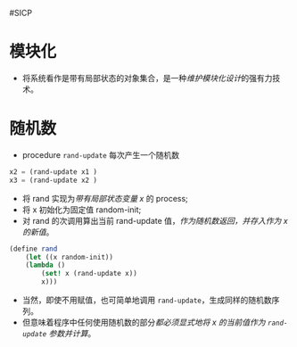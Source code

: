#SICP 

# 模块化
- 将系统看作是带有局部状态的对象集合，是一种*维护模块化设计*的强有力技术。

# 随机数
- procedure `rand-update` 每次产生一个随机数
```scheme
x2 = (rand-update x1 )
x3 = (rand-update x2 )
```
- 将 rand 实现为*带有局部状态变量 x* 的 process;
- 将 x 初始化为固定值 random-init;
- 对 rand 的次调用算出当前 rand-update 值，*作为随机数返回，并存入作为 x 的新值*。

```scheme
(define rand 
	(let ((x random-init))
	(lambda ()
		(set! x (rand-update x))
		x)))
```

- 当然，即使不用赋值，也可简单地调用 `rand-update`，生成同样的随机数序列。
- 但意味着程序中任何使用随机数的部分*都必须显式地将 x 的当前值作为 `rand-update` 参数并计算*。